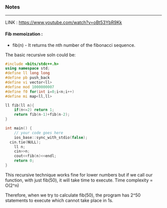 ### Notes

---

LINK : https://www.youtube.com/watch?v=oBt53YbR9Kk

#### Fib memoization : 

* fib(n) - It returns the nth number of the fibonacci sequence.

The basic recursive soln could be:
```cpp
#include <bits/stdc++.h>
using namespace std;
#define ll long long
#define pb push_back
#define vi vector<ll>
#define mod 1000000007
#define f0 for(int i=0;i<n;i++)
#define mi map<ll,ll>

ll fib(ll n){
    if(n<=2) return 1;
    return fib(n-1)+fib(n-2);
}

int main() {
	// your code goes here
	ios_base::sync_with_stdio(false);
  cin.tie(NULL);
	ll n;
	cin>>n;
	cout<<fib(n)<<endl;
	return 0;
}
```

This recursive technique works fine for lower numbers but if we call our function, with just fib(50), it will take time to execute.
Time complexity = O(2^n)

Therefore, when we try to calculate fib(50), the program has 2^50 statements to execute which cannot take place in 1s.

